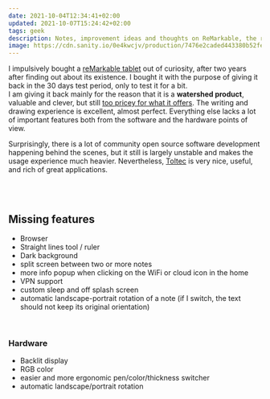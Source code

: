 ```yaml
---
date: 2021-10-04T12:34:41+02:00
updated: 2021-10-07T15:24:42+02:00
tags: geek
description: Notes, improvement ideas and thoughts on ReMarkable, the renowned e-paper tablet
image: https://cdn.sanity.io/0e4kwcjv/production/7476e2caded443380b52fefd81f9ddab7a839349-2592x1360.png
---
```

I impulsively bought a [reMarkable tablet](https://remarkable.com/store/remarkable-2 'reMarkable 2') out of curiosity, after two years after finding out about its existence. I bought it with the purpose of giving it back in the 30 days test period, only to test it for a bit.  
I am giving it back mainly for the reason that it is a **watershed product**, valuable and clever, but still <u>too pricey for what it offers</u>. The writing and drawing experience is excellent, almost perfect. Everything else lacks a lot of important features both from the software and the hardware points of view.

Surprisingly, there is a lot of community open source software development happening behind the scenes, but it still is largely unstable and makes the usage experience much heavier. Nevertheless, [Toltec](https://toltec-dev.org/ 'Toltec package manager') is very nice, useful, and rich of great applications.

<br>
<br>

## Missing features

- Browser
- Straight lines tool / ruler
- Dark background
- split screen between two or more notes
- more info popup when clicking on the WiFi or cloud icon in the home
- VPN support
- custom sleep and off splash screen
- automatic landscape-portrait rotation of a note (if I switch, the text should not keep its original orientation)

<br>

### Hardware

- Backlit display
- RGB color
- easier and more ergonomic pen/color/thickness switcher
- automatic landscape/portrait rotation
